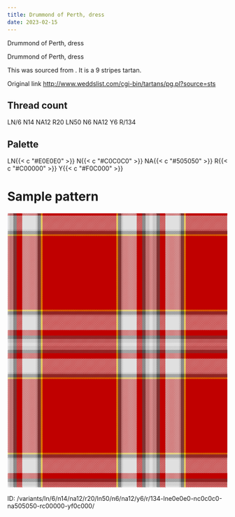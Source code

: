 ```yaml
---
title: Drummond of Perth, dress
date: 2023-02-15
---
```

Drummond of Perth, dress

Drummond of Perth, dress

This was sourced from <no value>.  It is a 9 stripes tartan.

Original link http://www.weddslist.com/cgi-bin/tartans/pg.pl?source=sts

## Thread count
LN/6 N14 NA12 R20 LN50 N6 NA12 Y6 R/134

## Palette
LN{{< c "#E0E0E0" >}} N{{< c "#C0C0C0" >}} NA{{< c "#505050" >}} R{{< c "#C00000" >}} Y{{< c "#F0C000" >}}

# Sample pattern

![Tartan detail](tartan.png "LN/6 N14 NA12 R20 LN50 N6 NA12 Y6 R/134 tartan")

ID: /variants/ln/6/n14/na12/r20/ln50/n6/na12/y6/r/134-lne0e0e0-nc0c0c0-na505050-rc00000-yf0c000/